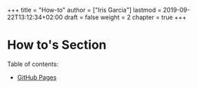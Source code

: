 +++
title = "How-to"
author = ["Iris Garcia"]
lastmod = 2019-09-22T13:12:34+02:00
draft = false
weight = 2
chapter = true
+++

<h1>How to's Section</h1>
Table of contents:

-   [GitHub Pages](https://iris-garcia.github.io/webhooks-handler/howto/gh-pages)
